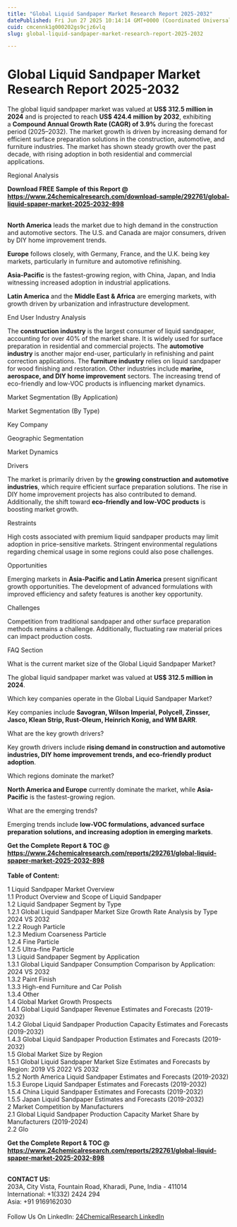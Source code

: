 ```yaml
---
title: "Global Liquid Sandpaper Market Research Report 2025-2032"
datePublished: Fri Jun 27 2025 10:14:14 GMT+0000 (Coordinated Universal Time)
cuid: cmcennk1g000202gs9cjz6vlq
slug: global-liquid-sandpaper-market-research-report-2025-2032

---
```


# Global Liquid Sandpaper Market Research Report 2025-2032

<p>The global liquid sandpaper market was valued at <strong>US$ 312.5 million in 2024</strong> and is projected to reach <strong>US$ 424.4 million by 2032</strong>, exhibiting a <strong>Compound Annual Growth Rate (CAGR) of 3.9%</strong> during the forecast period (2025–2032). The market growth is driven by increasing demand for efficient surface preparation solutions in the construction, automotive, and furniture industries. The market has shown steady growth over the past decade, with rising adoption in both residential and commercial applications.</p><p>
Regional Analysis</p><p>
</p><div><b>Download FREE Sample of this Report @ 
            <a href="https://www.24chemicalresearch.com/download-sample/292761/global-liquid-spaper-market-2025-2032-898">
            https://www.24chemicalresearch.com/download-sample/292761/global-liquid-spaper-market-2025-2032-898</a></b></div><br><p><strong>North America</strong> leads the market due to high demand in the construction and automotive sectors. The U.S. and Canada are major consumers, driven by DIY home improvement trends. </p><p>
</p><p><strong>Europe</strong> follows closely, with Germany, France, and the U.K. being key markets, particularly in furniture and automotive refinishing. </p><p>
</p><p><strong>Asia-Pacific</strong> is the fastest-growing region, with China, Japan, and India witnessing increased adoption in industrial applications. </p><p>
</p><p><strong>Latin America</strong> and the <strong>Middle East &amp; Africa</strong> are emerging markets, with growth driven by urbanization and infrastructure development.</p><p>
End User Industry Analysis</p><p>
</p><p>The <strong>construction industry</strong> is the largest consumer of liquid sandpaper, accounting for over 40% of the market share. It is widely used for surface preparation in residential and commercial projects. The <strong>automotive industry</strong> is another major end-user, particularly in refinishing and paint correction applications. The <strong>furniture industry</strong> relies on liquid sandpaper for wood finishing and restoration. Other industries include <strong>marine, aerospace, and DIY home improvement</strong> sectors. The increasing trend of eco-friendly and low-VOC products is influencing market dynamics.</p><p>
Market Segmentation (By Application)</p><p>
</p><p>
Market Segmentation (By Type)</p><p>
</p><p>
Key Company</p><p>
</p><p>
Geographic Segmentation</p><p>
</p><p>
Market Dynamics</p><p>
Drivers</p><p>
</p><p>The market is primarily driven by the <strong>growing construction and automotive industries</strong>, which require efficient surface preparation solutions. The rise in DIY home improvement projects has also contributed to demand. Additionally, the shift toward <strong>eco-friendly and low-VOC products</strong> is boosting market growth.</p><p>
Restraints</p><p>
</p><p>High costs associated with premium liquid sandpaper products may limit adoption in price-sensitive markets. Stringent environmental regulations regarding chemical usage in some regions could also pose challenges.</p><p>
Opportunities</p><p>
</p><p>Emerging markets in <strong>Asia-Pacific and Latin America</strong> present significant growth opportunities. The development of advanced formulations with improved efficiency and safety features is another key opportunity.</p><p>
Challenges</p><p>
</p><p>Competition from traditional sandpaper and other surface preparation methods remains a challenge. Additionally, fluctuating raw material prices can impact production costs.</p><p>
FAQ Section</p><p>
What is the current market size of the Global Liquid Sandpaper Market?</p><p>
</p><p>The global liquid sandpaper market was valued at <strong>US$ 312.5 million in 2024</strong>.</p><p>
Which key companies operate in the Global Liquid Sandpaper Market?</p><p>
</p><p>Key companies include <strong>Savogran, Wilson Imperial, Polycell, Zinsser, Jasco, Klean Strip, Rust-Oleum, Heinrich Konig, and WM BARR</strong>.</p><p>
What are the key growth drivers?</p><p>
</p><p>Key growth drivers include <strong>rising demand in construction and automotive industries, DIY home improvement trends, and eco-friendly product adoption</strong>.</p><p>
Which regions dominate the market?</p><p>
</p><p><strong>North America and Europe</strong> currently dominate the market, while <strong>Asia-Pacific</strong> is the fastest-growing region.</p><p>
What are the emerging trends?</p><p>
</p><p>Emerging trends include <strong>low-VOC formulations, advanced surface preparation solutions, and increasing adoption in emerging markets</strong>.</p>

<div><b>Get the Complete Report & TOC @ 
            <a href="https://www.24chemicalresearch.com/reports/292761/global-liquid-spaper-market-2025-2032-898">
            https://www.24chemicalresearch.com/reports/292761/global-liquid-spaper-market-2025-2032-898</a></b></div><br>
            <b>Table of Content:</b><p>1 Liquid Sandpaper Market Overview<br />
    1.1 Product Overview and Scope of Liquid Sandpaper<br />
    1.2 Liquid Sandpaper Segment by Type<br />
        1.2.1 Global Liquid Sandpaper Market Size Growth Rate Analysis by Type 2024 VS 2032<br />
        1.2.2 Rough Particle<br />
        1.2.3 Medium Coarseness Particle<br />
        1.2.4 Fine Particle<br />
        1.2.5 Ultra-fine Particle<br />
    1.3 Liquid Sandpaper Segment by Application<br />
        1.3.1 Global Liquid Sandpaper Consumption Comparison by Application: 2024 VS 2032<br />
        1.3.2 Paint Finish<br />
        1.3.3 High-end Furniture and Car Polish<br />
        1.3.4 Other<br />
    1.4 Global Market Growth Prospects<br />
        1.4.1 Global Liquid Sandpaper Revenue Estimates and Forecasts (2019-2032)<br />
        1.4.2 Global Liquid Sandpaper Production Capacity Estimates and Forecasts (2019-2032)<br />
        1.4.3 Global Liquid Sandpaper Production Estimates and Forecasts (2019-2032)<br />
    1.5 Global Market Size by Region<br />
        1.5.1 Global Liquid Sandpaper Market Size Estimates and Forecasts by Region: 2019 VS 2022 VS 2032<br />
        1.5.2 North America Liquid Sandpaper Estimates and Forecasts (2019-2032)<br />
        1.5.3 Europe Liquid Sandpaper Estimates and Forecasts (2019-2032)<br />
        1.5.4 China Liquid Sandpaper Estimates and Forecasts (2019-2032)<br />
        1.5.5 Japan Liquid Sandpaper Estimates and Forecasts (2019-2032)<br />
2 Market Competition by Manufacturers<br />
    2.1 Global Liquid Sandpaper Production Capacity Market Share by Manufacturers (2019-2024)<br />
    2.2 Glo</p>

<div><b>Get the Complete Report & TOC @ 
            <a href="https://www.24chemicalresearch.com/reports/292761/global-liquid-spaper-market-2025-2032-898">
            https://www.24chemicalresearch.com/reports/292761/global-liquid-spaper-market-2025-2032-898</a></b></div><br>

<b>CONTACT US:</b><br>
            203A, City Vista, Fountain Road, Kharadi, Pune, India - 411014<br>
            International: +1(332) 2424 294<br>
            Asia: +91 9169162030 <br><br>
            Follow Us On LinkedIn: <a href="https://www.linkedin.com/company/24chemicalresearch/">24ChemicalResearch LinkedIn</a>